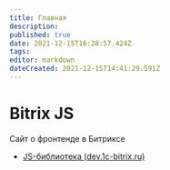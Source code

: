 ```yaml
---
title: Главная
description: 
published: true
date: 2021-12-15T16:28:57.424Z
tags: 
editor: markdown
dateCreated: 2021-12-15T14:41:29.591Z
---
```


# Bitrix JS
Сайт о фронтенде в Битриксе

- [JS-библиотека (dev.1c-bitrix.ru)](/home/dev-1c-bitrix/Intro)